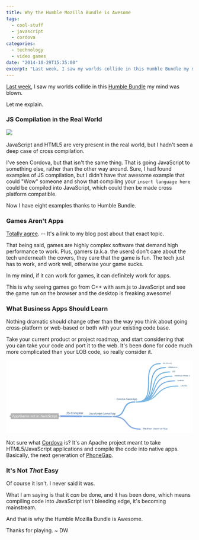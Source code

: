 ```yaml
---
title: Why the Humble Mozilla Bundle is Awesome
tags:
  - cool-stuff
  - javascript
  - cordova
categories:
  - technology
  - video games
date: "2014-10-29T15:35:00"
excerpt: "Last week, I saw my worlds collide in this Humble Bundle my mind was blown."
---
```


[Last week](http://www.davidwesst.com/humble-bundle-games-go-javascript/), I saw my worlds collide in this [Humble Bundle](https://www.humblebundle.com/?asmjs_bundle&amp;utm_source=Firefox&amp;utm_medium=Snippet1b&amp;utm_campaign=Humble%20Mozilla%20Bundle#asmjs_bundle-time-remaining) my mind was blown.

Let me explain.

### JS Compilation in the Real World

![](http://imgs.xkcd.com/comics/compiling.png)

JavaScript and HTML5 are very present in the real world, but I hadn't seen a deep case of cross compilation.

I've seen Cordova, but that isn't the same thing. That is going JavaScript to something else, rather than the other way around. Sure, I had found examples of JS compilation, but I didn't have that awesome example that could "Wow" someone and show that compiling your `insert language here` could be compiled into JavaScript, which could then be made cross platform compatible.

Now I have eight examples thanks to Humble Bundle.

### Games Aren't Apps

[Totally agree](http://www.davidwesst.com/the-difference-between-apps-and-games/). -- It's a link to my blog post about that exact topic.

That being said, games are highly complex software that demand high performance to work. Plus, gamers (a.k.a. the users) don't care about the tech underneath the covers, they care that the game is fun. The tech just has to work, and work well, otherwise your game sucks.

In my mind, if it can work for games, it can definitely work for apps.

This is why seeing games go from C++ with asm.js to JavaScript and see the game run on the browser and the desktop is freaking awesome!

### What Business Apps Should Learn

Nothing dramatic should change other than the way you think about going cross-platform or web-based or both with your existing code base.

Take your current product or project roadmap, and start considering that you can take your code and port it to the web. It's been done for code much more complicated than your LOB code, so really consider it.

![Flow diagram going left to right, with root stating 'App/Game not in JavaScript' and ending with the different platforms the JavaScript code can target when using Windows Universal Apps or Cordova](javascript-compilation-flow.png)

Not sure what [Cordova](http://cordova.apache.org/) is? It's an Apache project meant to take HTML5/JavaScript applications and compile the code into native apps. Basically, the next generation of [PhoneGap](http://phonegap.com/).

### It's Not _That_ Easy

Of course it isn't. I never said it was.

What I am saying is that it _can_ be done, and it has been done, which means compiling code into JavaScript isn't bleeding edge, it's becoming mainstream.

And that is why the Humble Mozilla Bundle is Awesome.

Thanks for playing. ~ DW